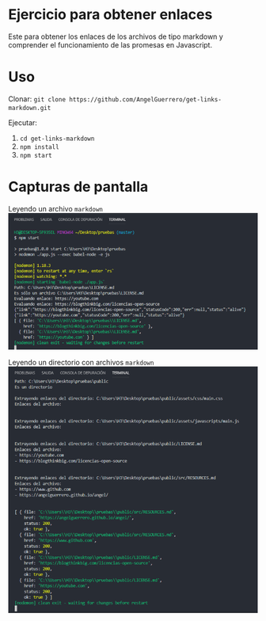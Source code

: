 # Ejercicio para obtener enlaces

Este para obtener los enlaces de los archivos de tipo markdown y comprender el funcionamiento de las promesas en Javascript.

# Uso

Clonar: `git clone https://github.com/AngelGuerrero/get-links-markdown.git`

Ejecutar: 

1. `cd get-links-markdown`
2. `npm install`
3. `npm start`

# Capturas de pantalla

Leyendo un archivo `markdown`
![leyendo_un_archivo](./docs/images/leyendo_un_archivo.PNG)

Leyendo un directorio con archivos `markdown`
![leyendo_un_directorio](./docs/images/leyendo_un_directorio.PNG)

